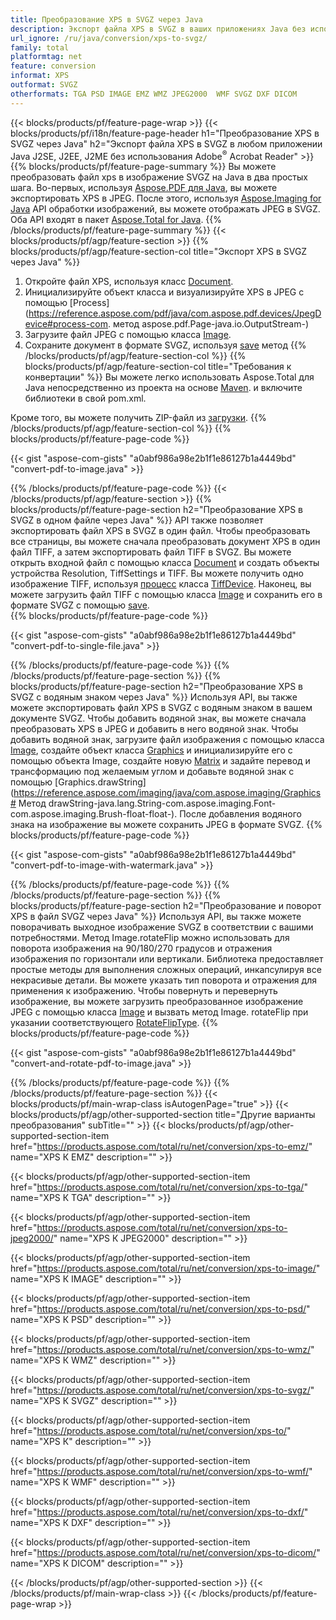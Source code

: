 ```yaml
---
title: Преобразование XPS в SVGZ через Java
description: Экспорт файла XPS в SVGZ в ваших приложениях Java без использования каких-либо сторонних приложений.
url_ignore: /ru/java/conversion/xps-to-svgz/
family: total
platformtag: net
feature: conversion
informat: XPS
outformat: SVGZ
otherformats: TGA PSD IMAGE EMZ WMZ JPEG2000  WMF SVGZ DXF DICOM
---
```

{{< blocks/products/pf/feature-page-wrap >}}
{{< blocks/products/pf/i18n/feature-page-header h1="Преобразование XPS в SVGZ через Java" h2="Экспорт файла XPS в SVGZ в любом приложении Java J2SE, J2EE, J2ME без использования Adobe<sup>&reg;</sup> Acrobat Reader" >}}
{{% blocks/products/pf/feature-page-summary %}}
Вы можете преобразовать файл xps в изображение SVGZ на Java в два простых шага. Во-первых, используя [Aspose.PDF для Java](https://products.aspose.com/pdf/java/), вы можете экспортировать XPS в JPEG. После этого, используя [Aspose.Imaging for Java](https://products.aspose.com/imaging/java/) API обработки изображений, вы можете отображать JPEG в SVGZ. Оба API входят в пакет [Aspose.Total for Java](https://products.aspose.com/total/java/).
{{% /blocks/products/pf/feature-page-summary  %}}
{{< blocks/products/pf/agp/feature-section >}}
{{% blocks/products/pf/agp/feature-section-col title="Экспорт XPS в SVGZ через Java" %}}
1. Откройте файл XPS, используя класс [Document](https://reference.aspose.com/pdf/java/com.aspose.pdf/Document).
2. Инициализируйте объект класса и визуализируйте XPS в JPEG с помощью [Process](https://reference.aspose.com/pdf/java/com.aspose.pdf.devices/JpegDevice#process-com. метод aspose.pdf.Page-java.io.OutputStream-)
3. Загрузите файл JPEG с помощью класса [Image](https://reference.aspose.com/imaging/java/com.aspose.imaging/Image).
4. Сохраните документ в формате SVGZ, используя [save](https://reference.aspose.com/imaging/java/com.aspose.imaging/Image#save-java.lang.String-com.aspose.imaging.ImageOptionsBase-) метод
{{% /blocks/products/pf/agp/feature-section-col %}}
{{% blocks/products/pf/agp/feature-section-col title="Требования к конвертации" %}}
Вы можете легко использовать Aspose.Total для Java непосредственно из проекта на основе [Maven](https://releases.aspose.com/total/java/). и включите библиотеки в свой pom.xml.

Кроме того, вы можете получить ZIP-файл из [загрузки](https://releases.aspose.com/total/java).
{{% /blocks/products/pf/agp/feature-section-col %}}
{{% blocks/products/pf/feature-page-code %}}

{{< gist "aspose-com-gists" "a0abf986a98e2b1f1e86127b1a4449bd" "convert-pdf-to-image.java" >}}


{{% /blocks/products/pf/feature-page-code %}}
{{< /blocks/products/pf/agp/feature-section >}}
{{% blocks/products/pf/feature-page-section  h2="Преобразование XPS в SVGZ в одном файле через Java" %}}
API также позволяет экспортировать файл XPS в SVGZ в один файл. Чтобы преобразовать все страницы, вы можете сначала преобразовать документ XPS в один файл TIFF, а затем экспортировать файл TIFF в SVGZ. Вы можете открыть входной файл с помощью класса [Document](https://reference.aspose.com/pdf/java/com.aspose.pdf/Document) и создать объекты устройства Resolution, TiffSettings и TIFF. Вы можете получить одно изображение TIFF, используя [процесс](https://reference.aspose.com/pdf/java/com.aspose.pdf.devices/TiffDevice#process-com.aspose.pdf.IDocument-int-int-java.io.OutputStream-) класса [TiffDevice](https://reference.aspose.com/pdf/java/com.aspose.pdf.devices/TiffDevice). Наконец, вы можете загрузить файл TIFF с помощью класса [Image](https://reference.aspose.com/imaging/java/com.aspose.imaging/Image) и сохранить его в формате SVGZ с помощью [save](https://reference.aspose.com/imaging/java/com.aspose.imaging/Image#save-java.lang.String-com.aspose.imaging.ImageOptionsBase-).  
{{% blocks/products/pf/feature-page-code %}}

{{< gist "aspose-com-gists" "a0abf986a98e2b1f1e86127b1a4449bd" "convert-pdf-to-single-file.java" >}}

{{% /blocks/products/pf/feature-page-code  %}}
{{% /blocks/products/pf/feature-page-section %}}
{{% blocks/products/pf/feature-page-section  h2="Преобразование XPS в SVGZ с водяным знаком через Java" %}}
Используя API, вы также можете экспортировать файл XPS в SVGZ с водяным знаком в вашем документе SVGZ. Чтобы добавить водяной знак, вы можете сначала преобразовать XPS в JPEG и добавить в него водяной знак. Чтобы добавить водяной знак, загрузите файл изображения с помощью класса [Image](https://reference.aspose.com/imaging/java/com.aspose.imaging/Image), создайте объект класса [Graphics](https://reference.aspose.com/imaging/java/com.aspose.imaging/Graphics) и инициализируйте его с помощью объекта Image, создайте новую [Matrix](https://reference.aspose.com/imaging/java/com.aspose.imaging/Matrix) и задайте перевод и трансформацию под желаемым углом и добавьте водяной знак с помощью [Graphics.drawString](https://reference.aspose.com/imaging/java/com.aspose.imaging/Graphics# Метод drawString-java.lang.String-com.aspose.imaging.Font-com.aspose.imaging.Brush-float-float-). После добавления водяного знака на изображение вы можете сохранить JPEG в формате SVGZ. 
{{% blocks/products/pf/feature-page-code %}}

{{< gist "aspose-com-gists" "a0abf986a98e2b1f1e86127b1a4449bd" "convert-pdf-to-image-with-watermark.java" >}}

{{% /blocks/products/pf/feature-page-code  %}}
{{% /blocks/products/pf/feature-page-section %}}
{{% blocks/products/pf/feature-page-section  h2="Преобразование и поворот XPS в файл SVGZ через Java" %}}
Используя API, вы также можете поворачивать выходное изображение SVGZ в соответствии с вашими потребностями. Метод Image.rotateFlip можно использовать для поворота изображения на 90/180/270 градусов и отражения изображения по горизонтали или вертикали. Библиотека предоставляет простые методы для выполнения сложных операций, инкапсулируя все некрасивые детали. Вы можете указать тип поворота и отражения для применения к изображению. Чтобы повернуть и перевернуть изображение, вы можете загрузить преобразованное изображение JPEG с помощью класса [Image](https://reference.aspose.com/imaging/java/com.aspose.imaging/Image) и вызвать метод Image. rotateFlip при указании соответствующего [RotateFlipType](https://reference.aspose.com/imaging/java/com.aspose.imaging/RotateFlipType). 
{{% blocks/products/pf/feature-page-code %}}

{{< gist "aspose-com-gists" "a0abf986a98e2b1f1e86127b1a4449bd" "convert-and-rotate-pdf-to-image.java" >}}

{{% /blocks/products/pf/feature-page-code  %}}
{{% /blocks/products/pf/feature-page-section %}}
{{< blocks/products/pf/main-wrap-class isAutogenPage="true" >}}
{{< blocks/products/pf/agp/other-supported-section title="Другие варианты преобразования" subTitle="" >}}
{{< blocks/products/pf/agp/other-supported-section-item href="https://products.aspose.com/total/ru/net/conversion/xps-to-emz/" name="XPS К EMZ" description="" >}}

{{< blocks/products/pf/agp/other-supported-section-item href="https://products.aspose.com/total/ru/net/conversion/xps-to-tga/" name="XPS К TGA" description="" >}}

{{< blocks/products/pf/agp/other-supported-section-item href="https://products.aspose.com/total/ru/net/conversion/xps-to-jpeg2000/" name="XPS К JPEG2000" description="" >}}

{{< blocks/products/pf/agp/other-supported-section-item href="https://products.aspose.com/total/ru/net/conversion/xps-to-image/" name="XPS К IMAGE" description="" >}}

{{< blocks/products/pf/agp/other-supported-section-item href="https://products.aspose.com/total/ru/net/conversion/xps-to-psd/" name="XPS К PSD" description="" >}}

{{< blocks/products/pf/agp/other-supported-section-item href="https://products.aspose.com/total/ru/net/conversion/xps-to-wmz/" name="XPS К WMZ" description="" >}}

{{< blocks/products/pf/agp/other-supported-section-item href="https://products.aspose.com/total/ru/net/conversion/xps-to-svgz/" name="XPS К SVGZ" description="" >}}

{{< blocks/products/pf/agp/other-supported-section-item href="https://products.aspose.com/total/ru/net/conversion/xps-to/" name="XPS К" description="" >}}

{{< blocks/products/pf/agp/other-supported-section-item href="https://products.aspose.com/total/ru/net/conversion/xps-to-wmf/" name="XPS К WMF" description="" >}}

{{< blocks/products/pf/agp/other-supported-section-item href="https://products.aspose.com/total/ru/net/conversion/xps-to-dxf/" name="XPS К DXF" description="" >}}

{{< blocks/products/pf/agp/other-supported-section-item href="https://products.aspose.com/total/ru/net/conversion/xps-to-dicom/" name="XPS К DICOM" description="" >}}


{{< /blocks/products/pf/agp/other-supported-section >}}
{{< /blocks/products/pf/main-wrap-class >}}
{{< /blocks/products/pf/feature-page-wrap >}}